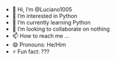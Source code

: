 - 👋 Hi, I’m @Luciano1005
- 👀 I’m interested in Python
- 🌱 I’m currently learning Python
- 💞️ I’m looking to collaborate on nothing
- 📫 How to reach me ...
- 😄 Pronouns: He/Him
- ⚡ Fun fact: ???

<!---
Luciano1005/Luciano1005 is a ✨ special ✨ repository because its `README.md` (this file) appears on your GitHub profile.
You can click the Preview link to take a look at your changes.
--->
